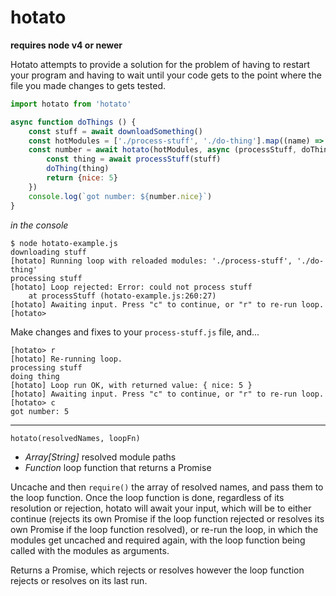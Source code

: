 hotato
===

**requires node v4 or newer**

Hotato attempts to provide a solution for the problem of having to restart your program and having to wait until your code gets to the point where the file you made changes to gets tested.

```js
import hotato from 'hotato'

async function doThings () {
    const stuff = await downloadSomething()
    const hotModules = ['./process-stuff', './do-thing'].map((name) => require.resolve(name))
    const number = await hotato(hotModules, async (processStuff, doThing) => {
        const thing = await processStuff(stuff)
        doThing(thing)
        return {nice: 5}
    })
    console.log(`got number: ${number.nice}`)
}
```

*in the console*

```
$ node hotato-example.js
downloading stuff
[hotato] Running loop with reloaded modules: './process-stuff', './do-thing'
processing stuff
[hotato] Loop rejected: Error: could not process stuff
    at processStuff (hotato-example.js:260:27)
[hotato] Awaiting input. Press "c" to continue, or "r" to re-run loop.
[hotato> 
```

Make changes and fixes to your `process-stuff.js` file, and...

```
[hotato> r
[hotato] Re-running loop.
processing stuff
doing thing
[hotato] Loop run OK, with returned value: { nice: 5 }
[hotato] Awaiting input. Press "c" to continue, or "r" to re-run loop.
[hotato> c
got number: 5
```

---

`hotato(resolvedNames, loopFn)`

- *Array[String]* resolved module paths
- *Function* loop function that returns a Promise

Uncache and then `require()` the array of resolved names, and pass them to the loop function. Once the loop function is done, regardless of its resolution or rejection, hotato will await your input, which will be to either continue (rejects its own Promise if the loop function rejected or resolves its own Promise if the loop function resolved), or re-run the loop, in which the modules get uncached and required again, with the loop function being called with the modules as arguments.

Returns a Promise, which rejects or resolves however the loop function rejects or resolves on its last run.
